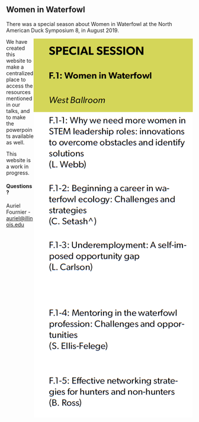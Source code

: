 ## Women in Waterfowl

There was a special season about Women in Waterfowl at the North American Duck Symposium 8, in August 2019. 

<img align="right" src="https://raw.githubusercontent.com/aurielfournier/aurielfournier.github.io/master/images/talks.png">

We have created this website to make a centralized place to access the resources mentioned in our talks, and to make the powerpoints available as well.

This website is a work in progress. 

#### Questions?

Auriel Fournier - auriel@illinois.edu
